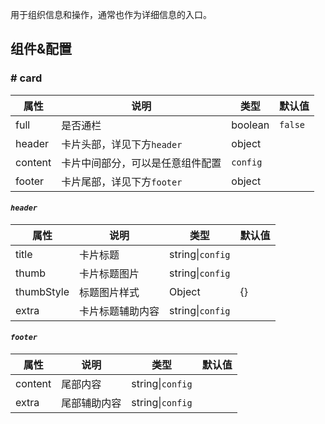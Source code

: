 
用于组织信息和操作，通常也作为详细信息的入口。

## 组件&配置

### # card

属性 | 说明 | 类型 | 默认值
----|-----|------|------
full  |  是否通栏  | boolean | `false`
header | 卡片头部，详见下方`header` | object | 
content | 卡片中间部分，可以是任意组件配置 | `config` | 
footer | 卡片尾部，详见下方`footer` | object | 

#### *`header`*

属性 | 说明 | 类型 | 默认值
----|-----|------|------
title| 卡片标题 | string&#124;`config` |
thumb| 卡片标题图片 | string&#124;`config` | 
thumbStyle| 标题图片样式 | Object | {}
extra| 卡片标题辅助内容 | string&#124;`config` | 

#### *`footer`*

属性 | 说明 | 类型 | 默认值
----|-----|------|------
content|尾部内容 | string&#124;`config` | 
extra| 尾部辅助内容 | string&#124;`config` | 
